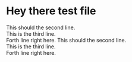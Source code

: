 # Hey there test fileThis should the second line.<br> This is the third line.<br> Forth line right here.This should the second line.<br> This is the third line.<br> Forth line right here.